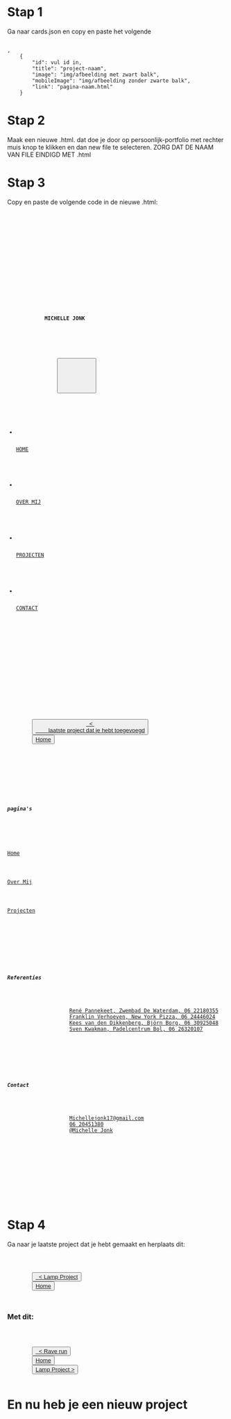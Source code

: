 <h1>Stap 1</h1>
<p>Ga naar cards.json en copy en paste het volgende</p>
<code>
,
    {
        "id": vul id in,
        "title": "project-naam",
        "image": "img/afbeelding met zwart balk",
        "mobileImage": "img/afbeelding zonder zwarte balk",
        "link": "pagina-naam.html"
    }
</code>

<h1>Stap 2</h1>
<p>Maak een nieuwe .html.
dat doe je door op persoonlijk-portfolio met rechter muis knop te klikken en dan new file te selecteren. ZORG DAT DE NAAM VAN FILE EINDIGD MET .html</p>

<h1>Stap 3</h1>
<p>Copy en paste de volgende code in de nieuwe .html:</p>
<code>

<!DOCTYPE html>
<html lang="en">
<head>
    <meta charset="UTF-8">
    <meta name="viewport" content="width=device-width, initial-scale=1.0">
    <title>portfolio Michelle Jonk</title>
    <link rel="stylesheet" href="style.css">
    <link rel="stylesheet" href="css/bedrijfs.css">
</head>
<body>
    <nav id="navbar">
        <div class="nav-header">
            <strong>MICHELLE JONK</strong>
        </div>
        <div id="hamburgermenu">
            <div id="navigatie">
                <button id="menu-toggle" class="hamburger">
                    <span></span>
                    <span></span>
                    <span></span>
                </button>
            </div>
            <ul id="nav-links" class="nav-links">
                <li>
                    <p><a href="index.html">HOME</a></p>
                </li>
                <li>
                    <p><a href="index.html#aboutme">OVER MIJ</a></p>
                </li>
                <li>
                    <p><a href="index.html#projecten">PROJECTEN</a></p>
                </li>
                <li>
                    <p><a href="index.html#contact">CONTACT</a></p>
                </li>
            </ul>
        </div>
    </nav>
    <section id="afbeeldingen">
        <img loading="lazy" src="img/afbeelding me tekst.png" alt="">
    </section>
    <section id="buttons">
        <button id="nextbutton"><a href="laatste project dat je hebt toegevoegd.html">  < 
        laatste project dat je hebt toegevoegd</a></button>
        <button id="back-button"><a href="index.html">Home</a></button>
    </section>
    <footer id="contact">
        <div id="cardcontainer">
            <div>
                <h5>pagina's</h5>
                <div>
                    <p><a href="index.html">Home</a></p>
                    <p><a href="index.html#aboutme">Over Mij</a></p>
                    <p><a href="index.html#projecten">Projecten</a></p>
                </div>
            </div>
            <div>
                <h5>Referenties</h5>
                <div>
                    <a href="tel: +31 22180355">René Pannekeet, Zwembad De Waterdam, 06 22180355</a>
                    <a href="tel: +31 24446024">Franklin Verhoeven, New York Pizza, 06 24446024</a>
                    <a href="tel: +31 30925048">Kees van den Dikkenberg, Björn Borg, 06 30925048</a>
                    <a href="tel: +31 26320107">Sven Kwakman, Padelcentrum Bol, 06 26320107</a>
                </div>
            </div>
            <div>
                <h5>Contact</h5>
                <div>
                    <a href="mailto: Michellejonk17@gmail.com">Michellejonk17@gmail.com</a>
                    <a href="tel: +31 20451380">06 20451380</a>
                    <a href="https://www.linkedin.com/in/michelle-jonk-6b876526b/">@Michelle Jonk</a>
                </div>
            </div>
        </div>
    </footer>
    <script src="mobile.js"></script>
</body>
</html>
</code>

<h1> Stap 4</h1>
<p>Ga naar je laatste project dat je hebt gemaakt en herplaats dit:</p>
<code>
    <section id="buttons">
        <button id="nextbutton"><a href="je laatste project.html">  < Lamp Project</a></button>
        <button id="back-button"><a href="index.html">Home</a></button>
    </section>
</code>

<h3>Met dit:</h3>
<code>
    <section id="buttons">
        <button id="nextbutton"><a href="vorige project.html">  < Rave run</a></button>
        <button id="back-button"><a href="index.html">Home</a></button>
        <button id="nextbutton"><a href="nieuwe project.html">Lamp Project ></a></button>
</section>
</code>

<h1>En nu heb je een nieuw project</h1>